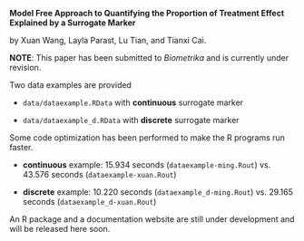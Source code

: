 **Model Free Approach to Quantifying the Proportion of Treatment Effect Explained by a Surrogate Marker** 

by Xuan Wang, Layla Parast, Lu Tian, and Tianxi Cai. 

**NOTE**: This paper has been submitted to _Biometrika_ and is currently under revision.

Two data examples are provided

- `data/dataexample.RData` with **continuous** surrogate marker

- `data/dataexample_d.RData` with **discrete** surrogate marker

Some code optimization has been performed to make the R programs run faster. 

- **continuous** example: 15.934 seconds (`dataexample-ming.Rout`) vs. 43.576 seconds (`dataexample-xuan.Rout`)

- **discrete** example: 10.220 seconds (`dataexample_d-ming.Rout`) vs. 29.165 seconds (`dataexample_d-xuan.Rout`)

An R package and a documentation website are still under development and will be released here soon. 
